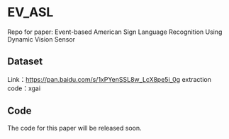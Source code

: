 # EV_ASL

Repo for paper: Event-based American Sign Language Recognition Using Dynamic Vision Sensor

## Dataset
Link：https://pan.baidu.com/s/1xPYenSSL8w_LcX8pe5i_0g 
extraction code：xgai

## Code
The code for this paper will be released soon.
